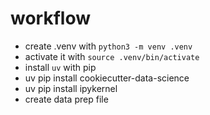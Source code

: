 # workflow

- create .venv with `python3 -m venv .venv`
- activate it with `source .venv/bin/activate`
- install `uv` with pip
- uv pip install cookiecutter-data-science
- uv pip install ipykernel
- create data prep file
